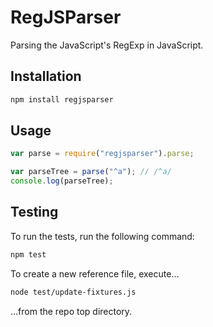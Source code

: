 # RegJSParser

Parsing the JavaScript's RegExp in JavaScript.

## Installation

```bash
npm install regjsparser
```

## Usage

```js
var parse = require("regjsparser").parse;

var parseTree = parse("^a"); // /^a/
console.log(parseTree);
```

## Testing

To run the tests, run the following command:

```bash
npm test
```

To create a new reference file, execute…

```bash
node test/update-fixtures.js
```

…from the repo top directory.
